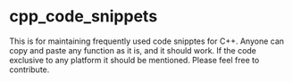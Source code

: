# cpp_code_snippets
This is for maintaining frequently used code snipptes for C++. Anyone can copy and paste any function as it is, and it should work. If the code exclusive to any platform it should be mentioned. Please feel free to contribute. 
